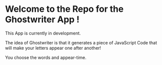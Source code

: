 # Welcome to the Repo for the Ghostwriter App !

This App is currently in development.

The idea of Ghostwriter is that it generates a piece of JavaScript Code that will make your letters appear one after another!

You choose the words and appear-time.